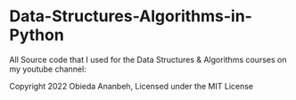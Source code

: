# Data-Structures-Algorithms-in-Python
All Source code that I used for the Data Structures & Algorithms courses on my youtube channel:  

Copyright 2022 Obieda Ananbeh, Licensed under the MIT License


